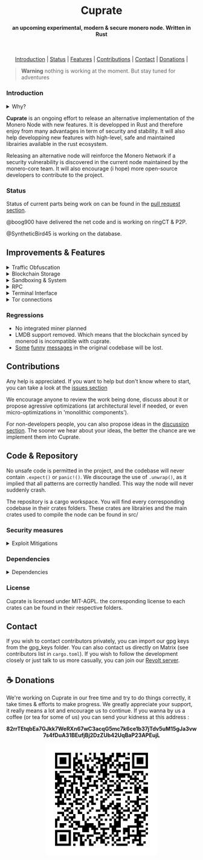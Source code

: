 <h1 align=center> Cuprate </h1>
<h4 align=center> an upcoming experimental, modern & secure monero node. Written in Rust </h4>

&nbsp;
<p align="center">
  <a href="#introduction">Introduction</a> |
  <a href="#status">Status</a> |
  <a href="#improvements--features">Features</a> |
  <a href="#contributions">Contributions</a> |
  <a href="#contact">Contact</a> |
  <a href="#donations">Donations</a> |
</p>
  
> **Warning** nothing is working at the moment. But stay tuned for adventures

<h3>Introduction</h3>
<details>
  
  <summary>Why?</summary>
  
Monero is actively used across the world and gains more and more users through the years. Unfortunately, it is clearly targeted by numerous adversaries with different set of ressources. As of now we are targeted by media disinformation, other cryptocurrency communities & even governements. The life of the project depends now on our efforts to make Monero usable by anyone while also remaining resilient against an attack.

The current state of Monero developpement is encouraging. Farcaster & COMIT have successfuly developped XMR<>BTC Atomic Swap, ETH<>XMR bridge is on the way, and other are draft. Not only it is a great addition to the UX but it also give monero resilience by developping way for people to access it in case of ban. Seraphis is on the way to make Monero even more private. As of consensus security, p2pool is now mature and actively used.

We can clearly applaud all the efforts that have been done. But there is still works to do. For example, we still don't have developped traffic obfuscation to bypass DPI. Without, it'll be easy for governements to dramatically reduce the access to the monero network, and by that reduce the number of people that could escape the financial system.
</details>
  
**Cuprate** is an ongoing effort to release an alternative implementation of the Monero Node with new features. It is developped in Rust and therefore enjoy from many advantages in term of security and stability. It will also help developping new features with high-level, safe and maintained librairies available in the rust ecosystem. 

Releasing an alternative node will reinforce the Monero Network if a security vulnerability is discovered in the current node maintained by the monero-core team. It will also encourage (i hope) more open-source developers to contribute to the project. 

  
### Status

Status of current parts being work on can be found in the [pull request section](https://github.com/SyntheticBird45/cuprate/pulls).

@boog900 have delivered the net code and is working on ringCT & P2P.

@SyntheticBird45 is working on the database.

 ## Improvements & Features
  
  <details> <summary>Traffic Obfuscation</summary> </br> Different protocol to bypass DPI will be available, such as with a proposal for <a href="https://github.com/vtnerd/monero/blob/docs_p2p_e2e/docs/LEVIN_PROTOCOL.md#encryption">Levin protocol</a> (TLS based, see https://github.com/monero-project/monero/issues/7078) and QUIC <a href="https://github.com/syncthing/syncthing/pull/5737">like Syncthing have done</a>, but with offset and timing mitigations. Unless the monero-core team decide to implement these protocols, they'll only by available between cuprate peers.</details>
  
  <details> <summary>Blockchain Storage</summary> </br>LMDB is replaced by MDBX, a spiritual successor of LMDB with insane performance, already used by the reth Ethereum's rust client. HSE (Heterogeneous Storage Engine for Micron, optimized for SSD & random writes & reads) is also going to be implemented, as a more dsitributed and scalable alternative. </details>
  
<details> <summary>Sandboxing & System</summary> </br> 
- For Linux : There will be maintained SELinux/Apparmor policy for this node for major linux distributions. It will internally use seccomp to limit syscalls being used. Landlock is also going to be setup in order to improve isolation of the node with rest of the OS.
</br>- For Windows : It still need some research but we could use capability primitives & WinAPI to limit access to certain system functions.
</br>- For macOS : There is unfortunately no library to setup some isolation, as Apple seems to have deprecated Seatbelt.
</details>
  
<details> <summary>RPC</summary> </br> ZeroMQ as well as gRPC will be available to communicate with the node. Powered by tonic library from Tokio</details>
  
<details> <summary>Terminal Interface</summary> </br> More accessible interface based on the excellent <a href="https://lib.rs/crates/tui">tui</a> library. There will be Geolocation of peers on map, VPN Detection, Ressource usages, statistics etc... </details>
  
<details> <summary>Tor connections</summary> </br> arti_client library will be embedded to make possible connections to tor peers without a system daemon or proxy (for the moment arti_client can't handle onion services, but it'll certainly in the near future). i2p support is not planned at the moment</details>

### Regressions

- No integrated miner planned
- LMDB support removed. Which means that the blockchain synced by monerod is incompatible with cuprate.
- [Some](https://github.com/monero-project/monero/blob/c5d10a4ac43941fe7f234d487f6dd54996a9aa33/src/wallet/wallet2.cpp#L3930) [funny](https://github.com/monero-project/monero/blob/c5d10a4ac43941fe7f234d487f6dd54996a9aa33/src/common/dns_utils.cpp#L134) [messages](https://github.com/monero-project/monero/blob/c5d10a4ac43941fe7f234d487f6dd54996a9aa33/src/common/util.cpp#L602) in the original codebase will be lost.

## Contributions

Any help is appreciated. If you want to help but don't know where to start, you can take a look at the [issues section](https://github.com/SyntheticBird45/cuprate/issues) 

We encourage anyone to review the work being done, discuss about it or propose agressive optimizations (at architectural level if needed, or even micro-optimizations in 'monolithic components').

For non-developers people, you can also propose ideas in the [discussion section](https://github.com/SyntheticBird45/cuprate/discussions). The sooner we hear about your ideas, the better the chance are we implement them into Cuprate.

## Code & Repository

No unsafe code is permitted in the project, and the codebase will never contain `.expect()` or `panic!()`. We discourage the use
of `.unwrap()`, as it implied that all patterns are correctly handled. This way the node will never suddenly crash.

The repository is a cargo workspace. You will find every corresponding codebase in their crates folders. These crates are librairies and the main crates used to compile the node can be found in src/

### Security measures
<details><summary>Exploit Mitigations</summary></br>
As specified in the cargo.toml, cuprate releases are compiled with several rustflags & cargoflags to improve binary security:

</br><details><summary>Debug informations are cleared & symbols are stripped.</summary></br>
Even if the source code is available, sometimes you can find bugs in a program by looking at the metadata left by the compiler at assembly level. Stipping these metadata help mitigating some vulnerability analysis. Of course someone could recompile it without these flags. The same way some people could tunes some compilation flags if they decide to compile it by themselves. But it is likely to change call hierarchy and other data that could ruin a potential vulnerability. </details> 
<details><summary>In case of panic, the node immediately abort.</summary></br>
This isn't to be annoying. This is security measure. Most of the times, exploits are designed to use vulnerabilities that don't crash the targeted process but is definitely modifying it's behavior. In such case, where a function doesn't end properly, the sanest way to deal with it, is to stop all the threads immediately. If you don't, you risk to trigger a vulnerability or execute potential malware code.</details>
<details><summary>Forward-Edge <a href="https://en.wikipedia.org/wiki/Control-flow_integrity">Control-Flow Integrity</a></summary></br>
This is an exploit mitigation that can be enable in GCC & LLVM to fight against <a href="https://en.wikipedia.org/wiki/Return-oriented_programming">Return-oriented programming</a>. This isn't enabled by default in Rust, because to make a rop chain you need first to corrupt a pointer (which is *normally* impossible), but since we focus on security it's worth enabling it. CFI is basically a combination of added code to verify if the program is respecting it's functions call hierarchy or if its calling part of the binary it shouldn't do.</details>
<details><summary>Compiling as a <a href="https://en.wikipedia.org/wiki/Position-independent_code">Position Indepent Executable</a></summary></br>
This is a type of executable that permit its machine code to be executed regardless of it's address layout by dynamically playing with its global offset table. This way, functions called each others based on offset instead of absolute address. It permit better security because at each execution the address being used in the execution stack change. This is great to make a potential exploit unreliable on targeted machines.</details>
<details><summary>Using stack-protector=all</summary></br> Stack protector are a set of strategy used by LLVM & GCC to detect buffer overflow & general memory corruption. By setting it as all, we tell LLVM to enable this strategy to all functions. Making it as difficult as possible to corrupt memory without being detected (=abort).
</details>
</details>

### Dependencies

<details>
<summary>Dependencies</summary>

| Dependencies |   Reason    |
|----------------|-----------|
| monero-rs        | Used to define monero's type and serialize/deserialize data. 
| serde                  | serialize/deserialize support. 
| thiserror            | used to Derive(Error) in the codebase.
| libmdbx        | safe wrapper for mdbx implementation.

</details>

### License

Cuprate is licensed under MIT-AGPL. the corresponding license to each crates can be found in their respective folders.


## Contact

If you wish to contact contributors privately, you can import our gpg keys from the gpg_keys folder. You can also contact us directly on Matrix (see contributors list in `cargo.toml`). If you wish to follow the development closely or just talk to us more casually, you can join our [Revolt server](https://rvlt.gg/DZtCpfW1).</br>

## ☕ Donations

We're working on Cuprate in our free time and try to do things correctly, it take times & efforts to make progress. We greatly appreciate your support, it really means a lot and encourage us to continue. If you wanna by us a coffee (or tea for some of us) you can send your kidness at this address : </br><p align=center><strong>82rrTEtqbEa7GJkk7WeRXn67wC3acqG5mc7k6ce1b37jTdv5uM15gJa3vw7s4fDuA31BEufjBj2DzZUb42UqBaP23APEujL</strong></p>

<div align=center><img src="https://github.com/Cuprate/cuprate/raw/best-readme-ever/qr-code.png"></img></div>
